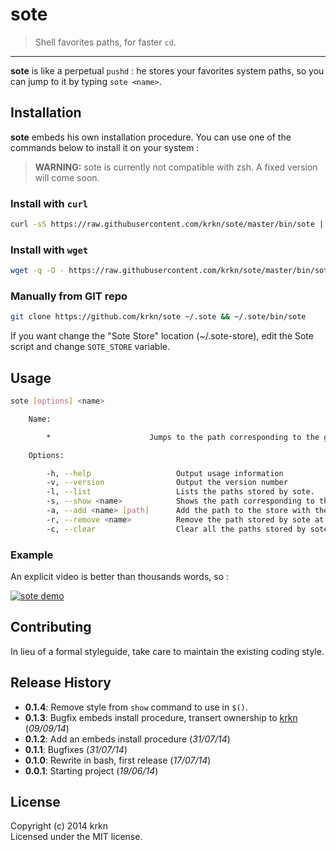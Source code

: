 # sote

> Shell favorites paths, for faster `cd`.

---

**sote** is like a perpetual `pushd` : he stores your favorites system paths, so you can jump to it by typing `sote <name>`.

## Installation
**sote** embeds his own installation procedure. You can use one of the commands below to install it on your system :

> **WARNING:** sote is currently not compatible with zsh. A fixed version will come soon.

### Install with `curl`


```bash
curl -sS https://raw.githubusercontent.com/krkn/sote/master/bin/sote | bash
```

### Install with `wget`

```bash
wget -q -O - https://raw.githubusercontent.com/krkn/sote/master/bin/sote | bash
```

### Manually from GIT repo

```bash
git clone https://github.com/krkn/sote ~/.sote && ~/.sote/bin/sote
```

If you want change the "Sote Store" location (~/.sote-store), edit the Sote script and change `SOTE_STORE` variable.


## Usage

```bash
sote [options] <name>

    Name:

        *                      Jumps to the path corresponding to the given name.

    Options:

        -h, --help                   Output usage information
        -v, --version                Output the version number
        -l, --list                   Lists the paths stored by sote.
        -s, --show <name>            Shows the path corresponding to the given name.
        -a, --add <name> [path]      Add the path to the store with the given name. If no path is given, use current path.
        -r, --remove <name>          Remove the path stored by sote at the given name.
        -c, --clear                  Clear all the paths stored by sote. Ask for confirmation before acting.
```

### Example

An explicit video is better than thousands words, so :

[![sote demo](https://asciinema.org/a/an6t4njn5tse2t227i843zgsa.png)](https://asciinema.org/a/an6t4njn5tse2t227i843zgsa?autoplay=1)

## Contributing

In lieu of a formal styleguide, take care to maintain the existing coding style.

## Release History

* **0.1.4**: Remove style from `show` command to use in `$()`.
* **0.1.3**: Bugfix embeds install procedure, transert ownership to [krkn](https://github.com/krkn) (*09/09/14*)
* **0.1.2**: Add an embeds install procedure (*31/07/14*)
* **0.1.1**: Bugfixes (*31/07/14*)
* **0.1.0**: Rewrite in bash, first release (*17/07/14*)
* **0.0.1**: Starting project (*19/06/14*)

## License

Copyright (c) 2014 krkn  
Licensed under the MIT license.
